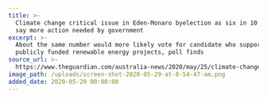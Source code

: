 ```yaml
---
title: >-
  Climate change critical issue in Eden-Monaro byelection as six in 10 voters
  say more action needed by government
excerpt: >-
  About the same number would more likely vote for candidate who supported local
  publicly funded renewable energy projects, poll finds
source_url: >-
  https://www.theguardian.com/australia-news/2020/may/25/climate-change-critical-issue-in-eden-monaro-byelection-as-6-in-10-voters-say-more-action-needed-by-government
image_path: /uploads/screen-shot-2020-05-29-at-8-54-47-am.png
added_date: 2020-05-29 00:00:00
---
```


